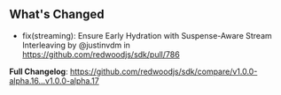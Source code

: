 ## What's Changed
* fix(streaming): Ensure Early Hydration with Suspense-Aware Stream Interleaving by @justinvdm in https://github.com/redwoodjs/sdk/pull/786


**Full Changelog**: https://github.com/redwoodjs/sdk/compare/v1.0.0-alpha.16...v1.0.0-alpha.17
